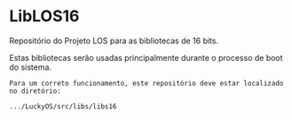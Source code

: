 LibLOS16
========

Repositório do Projeto LOS para as bibliotecas de 16 bits.

Estas bibliotecas serão usadas principalmente durante o processo de boot do sistema.

	Para um correto funcionamento, este repositório deve estar localizado no diretório:

	.../LuckyOS/src/libs/libs16
